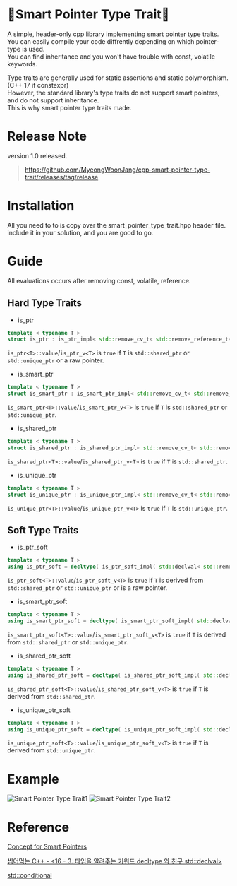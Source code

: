 # 🎈Smart Pointer Type Trait🎈  
A simple, header-only cpp library implementing smart pointer type traits.  
You can easily compile your code diffrently depending on which pointer-type is used.  
You can find inheritance and you won't have trouble with const, volatile keywords.  

Type traits are generally used for static assertions and static polymorphism. (C++ 17 if constexpr)  
However, the standard library's type traits do not support smart pointers, and do not support inheritance.  
This is why smart pointer type traits made.

# Release Note
version 1.0 released.
> https://github.com/MyeongWoonJang/cpp-smart-pointer-type-trait/releases/tag/release


# Installation
All you need to to is copy over the smart_pointer_type_trait.hpp header file.  
include it in your solution, and you are good to go.


# Guide
All evaluations occurs after removing const, volatile, reference.

## Hard Type Traits
* is_ptr<T>
```c++
template < typename T >
struct is_ptr : is_ptr_impl< std::remove_cv_t< std::remove_reference_t< T > > > {};
```
```is_ptr<T>::value```/```is_ptr_v<T>``` is ```true``` if ```T``` is ```std::shared_ptr``` or ```std::unique_ptr``` or a raw pointer.

* is_smart_ptr<T>
```c++
template < typename T >
struct is_smart_ptr : is_smart_ptr_impl< std::remove_cv_t< std::remove_reference_t< T > > > {};
```
```is_smart_ptr<T>::value```/```is_smart_ptr_v<T>``` is ```true``` if ```T``` is ```std::shared_ptr``` or ```std::unique_ptr```.


* is_shared_ptr<T>
```c++
template < typename T >
struct is_shared_ptr : is_shared_ptr_impl< std::remove_cv_t< std::remove_reference_t< T > > > {};
```
```is_shared_ptr<T>::value```/```is_shared_ptr_v<T>``` is ```true``` if ```T``` is ```std::shared_ptr```.

* is_unique_ptr<T>
```c++
template < typename T >
struct is_unique_ptr : is_unique_ptr_impl< std::remove_cv_t< std::remove_reference_t< T > > > {};
```
```is_unique_ptr<T>::value```/```is_unique_ptr_v<T>``` is ```true``` if ```T``` is ```std::unique_ptr```.


## Soft Type Traits
* is_ptr_soft<T>
```c++
template < typename T >
using is_ptr_soft = decltype( is_ptr_soft_impl( std::declval< std::remove_cv_t< std::remove_reference_t< T > >* >() ) );
```
```is_ptr_soft<T>::value```/```is_ptr_soft_v<T>``` is ```true``` if ```T``` is derived from ```std::shared_ptr``` or ```std::unique_ptr``` or is a raw pointer.
  
* is_smart_ptr_soft<T>
```c++
template < typename T >
using is_smart_ptr_soft = decltype( is_smart_ptr_soft_impl( std::declval< std::remove_cv_t< std::remove_reference_t< T > >* >() ) );
```
```is_smart_ptr_soft<T>::value```/```is_smart_ptr_soft_v<T>``` is ```true``` if ```T``` is derived from ```std::shared_ptr``` or ```std::unique_ptr```.

* is_shared_ptr_soft<T>
```c++
template < typename T >
using is_shared_ptr_soft = decltype( is_shared_ptr_soft_impl( std::declval< std::remove_cv_t< std::remove_reference_t< T > >* >() ) );
```
```is_shared_ptr_soft<T>::value```/```is_shared_ptr_soft_v<T>``` is ```true``` if ```T``` is derived from ```std::shared_ptr```.

* is_unique_ptr_soft<T>
```c++
template < typename T >
using is_unique_ptr_soft = decltype( is_unique_ptr_soft_impl( std::declval< std::remove_cv_t< std::remove_reference_t< T > >* >() ) );
```
```is_unique_ptr_soft<T>::value```/```is_unique_ptr_soft_v<T>``` is ```true``` if ```T``` is derived from ```std::unique_ptr```.

# Example
![Smart Pointer Type Trait1](https://user-images.githubusercontent.com/73771162/146930931-ff47a89d-86ab-402c-a558-fccd9670edc3.PNG)
![Smart Pointer Type Trait2](https://user-images.githubusercontent.com/73771162/146931121-43c0be51-8a52-4f49-a87f-b00562bacd1f.PNG)

  
# Reference

[Concept for Smart Pointers](https://stackoverflow.com/questions/65752626/concept-for-smart-pointers)

[씹어먹는 C++ - <16 - 3. 타입을 알려주는 키워드 decltype 와 친구 std::declval>](https://modoocode.com/294)

[std::conditional](https://en.cppreference.com/w/cpp/types/conditional)
